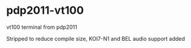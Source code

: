 # pdp2011-vt100
vt100 terminal from pdp2011

Stripped to reduce compile size,
KOI7-N1 and BEL audio support added
